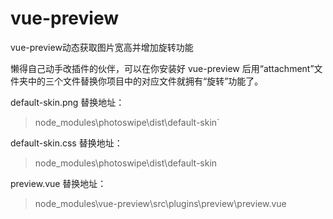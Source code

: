 # vue-preview
vue-preview动态获取图片宽高并增加旋转功能


懒得自己动手改插件的伙伴，可以在你安装好 vue-preview 后用“attachment”文件夹中的三个文件替换你项目中的对应文件就拥有“旋转”功能了。

default-skin.png 替换地址：
> node_modules\photoswipe\dist\default-skin`


default-skin.css 替换地址：
> node_modules\photoswipe\dist\default-skin


preview.vue 替换地址：

> node_modules\vue-preview\src\plugins\preview\preview.vue

